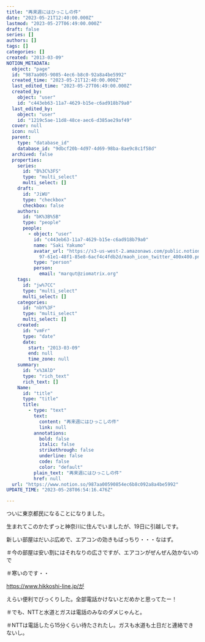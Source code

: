 ```yaml
---
title: "再来週にはひっこしの件"
date: "2023-05-21T12:40:00.000Z"
lastmod: "2023-05-27T06:49:00.000Z"
draft: false
series: []
authors: []
tags: []
categories: []
created: "2013-03-09"
NOTION_METADATA:
  object: "page"
  id: "987aa005-9085-4ec6-b8c0-92a8a4be5992"
  created_time: "2023-05-21T12:40:00.000Z"
  last_edited_time: "2023-05-27T06:49:00.000Z"
  created_by:
    object: "user"
    id: "c443eb63-11a7-4629-b15e-c6ad918b79a0"
  last_edited_by:
    object: "user"
    id: "1219c5ae-11d8-48ce-aec6-d385ae29af49"
  cover: null
  icon: null
  parent:
    type: "database_id"
    database_id: "9dbcf20b-4d97-4d69-98ba-8ae9c8c1f58d"
  archived: false
  properties:
    series:
      id: "B%3C%3FS"
      type: "multi_select"
      multi_select: []
    draft:
      id: "JiWU"
      type: "checkbox"
      checkbox: false
    authors:
      id: "bK%3B%5B"
      type: "people"
      people:
        - object: "user"
          id: "c443eb63-11a7-4629-b15e-c6ad918b79a0"
          name: "Saki Yakumo"
          avatar_url: "https://s3-us-west-2.amazonaws.com/public.notion-static.com/3ad1c4\
            97-61e1-48f1-85e8-6acf4c4fdb2d/maoh_icon_twitter_400x400.png"
          type: "person"
          person:
            email: "marqut@ziomatrix.org"
    tags:
      id: "jw%7CC"
      type: "multi_select"
      multi_select: []
    categories:
      id: "nbY%3F"
      type: "multi_select"
      multi_select: []
    created:
      id: "vmFr"
      type: "date"
      date:
        start: "2013-03-09"
        end: null
        time_zone: null
    summary:
      id: "x%3AlD"
      type: "rich_text"
      rich_text: []
    Name:
      id: "title"
      type: "title"
      title:
        - type: "text"
          text:
            content: "再来週にはひっこしの件"
            link: null
          annotations:
            bold: false
            italic: false
            strikethrough: false
            underline: false
            code: false
            color: "default"
          plain_text: "再来週にはひっこしの件"
          href: null
  url: "https://www.notion.so/987aa00590854ec6b8c092a8a4be5992"
UPDATE_TIME: "2023-05-28T06:54:16.476Z"

---
```

<link rel="stylesheet" href="https://cdn.jsdelivr.net/npm/katex@0.16.2/dist/katex.min.css" integrity="sha384-bYdxxUwYipFNohQlHt0bjN/LCpueqWz13HufFEV1SUatKs1cm4L6fFgCi1jT643X" crossorigin="anonymous">


ついに東京都民になることになりました。


生まれてこのかたずっと神奈川に住んでいましたが、19日に引越しです。


新しい部屋はだいぶ広めで、エアコンの効きもばっちり・・・なはず。


＃今の部屋は安い割にはそれなりの広さですが、エアコンがぜんぜん効かないので


＃寒いのです・・


https://www.hikkoshi-line.jp/が


えらい便利でびっくりした。全部電話かけないとだめかと思ってたー！


＃でも、NTTと水道とガスは電話のみなのダメじゃんと。


＃NTTは電話したら15分くらい待たされたし。ガスも水道も土日だと連絡できないし。


